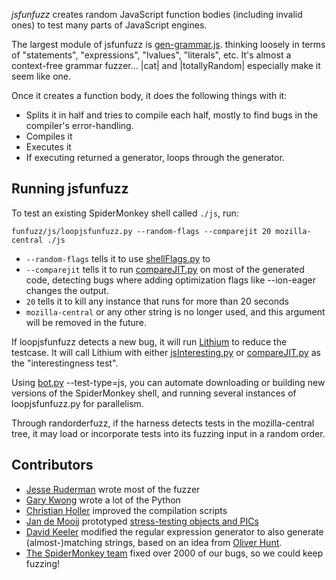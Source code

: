 *jsfunfuzz* creates random JavaScript function bodies (including invalid ones) to test many parts of JavaScript engines.

The largest module of jsfunfuzz is [gen-grammar.js](gen-grammar.js).  thinking loosely in terms of "statements", "expressions", "lvalues", "literals", etc. It's almost a context-free grammar fuzzer... |cat| and |totallyRandom| especially make it seem like one.

Once it creates a function body, it does the following things with it:
* Splits it in half and tries to compile each half, mostly to find bugs in the compiler's error-handling.
* Compiles it
* Executes it
* If executing returned a generator, loops through the generator.


## Running jsfunfuzz

To test an existing SpiderMonkey shell called `./js`, run:

`funfuzz/js/loopjsfunfuzz.py --random-flags --comparejit 20 mozilla-central ./js`

* `--random-flags` tells it to use [shellFlags.py](../shellFlags.py) to
* `--comparejit` tells it to run [compareJIT.py](../compareJIT.py) on most of the generated code, detecting bugs where adding optimization flags like --ion-eager changes the output.
* `20` tells it to kill any instance that runs for more than 20 seconds
* `mozilla-central` or any other string is no longer used, and this argument will be removed in the future.

If loopjsfunfuzz detects a new bug, it will run [Lithium](https://github.com/MozillaSecurity/lithium/) to reduce the testcase. It will call Lithium with either [jsInteresting.py](../jsInteresting.py) or [compareJIT.py](../compareJIT.py) as the "interestingness test".

Using [bot.py](../../bot.py) --test-type=js, you can automate downloading or building new versions of the SpiderMonkey shell, and running several instances of loopjsfunfuzz.py for parallelism.

Through randorderfuzz, if the harness detects tests in the mozilla-central tree, it may load or incorporate tests into its fuzzing input in a random order.


## Contributors

* [Jesse Ruderman](https://twitter.com/jruderman) wrote most of the fuzzer
* [Gary Kwong](https://twitter.com/nth10sd) wrote a lot of the Python
* [Christian Holler](https://twitter.com/mozdeco) improved the compilation scripts
* [Jan de Mooij](https://twitter.com/jandemooij) prototyped [stress-testing objects and PICs](https://bugzilla.mozilla.org/show_bug.cgi?id=6309960)
* [David Keeler](https://twitter.com/mozkeeler) modified the regular expression generator to also generate (almost-)matching strings, based on an idea from [Oliver Hunt](https://twitter.com/ohunt).
* [The SpiderMonkey team](https://twitter.com/SpiderMonkeyJS) fixed over 2000 of our bugs, so we could keep fuzzing!
